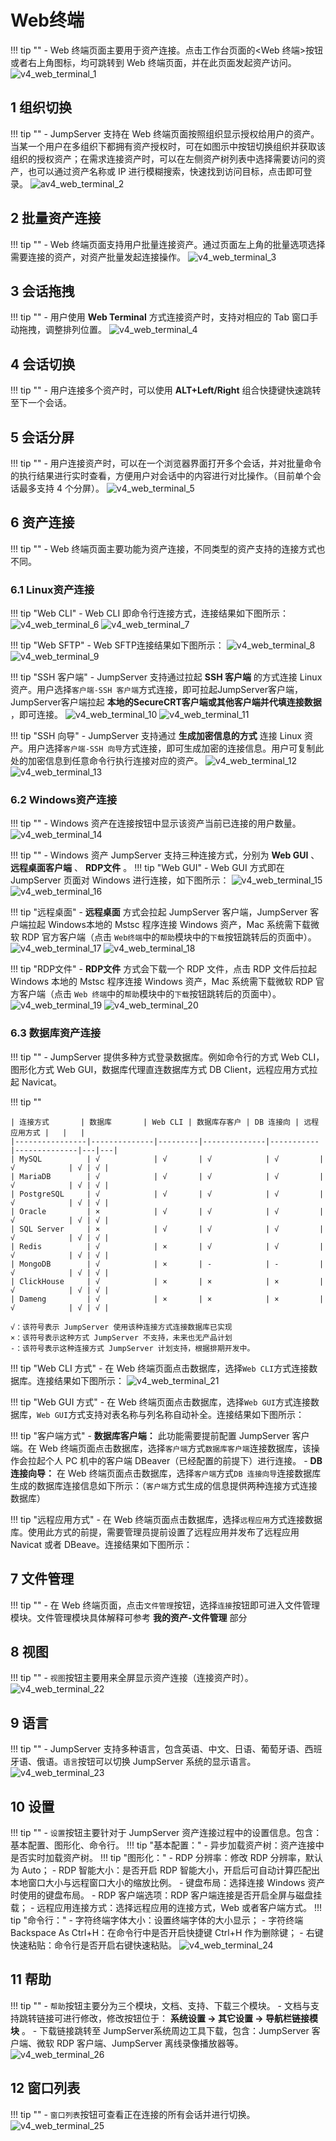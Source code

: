 # Web终端
!!! tip ""
    - Web 终端页面主要用于资产连接。点击工作台页面的<Web 终端>按钮或者右上角图标，均可跳转到 Web 终端页面，并在此页面发起资产访问。
![v4_web_terminal_1](../../../../img/v4_web_terminal_1.png)


## 1 组织切换
!!! tip ""
    - JumpServer 支持在 Web 终端页面按照组织显示授权给用户的资产。当某一个用户在多组织下都拥有资产授权时，可在如图示中按钮切换组织并获取该组织的授权资产；在需求连接资产时，可以在左侧资产树列表中选择需要访问的资产，也可以通过资产名称或 IP 进行模糊搜索，快速找到访问目标，点击即可登录。
![av4_web_terminal_2](../../../../img/v4_web_terminal_2.png)


## 2 批量资产连接
!!! tip ""
    - Web 终端页面支持用户批量连接资产。通过页面左上角的批量选项选择需要连接的资产，对资产批量发起连接操作。
![v4_web_terminal_3](../../../../img/v4_web_terminal_3.png)


## 3 会话拖拽
!!! tip ""
    - 用户使用 **Web Terminal** 方式连接资产时，支持对相应的 Tab 窗口手动拖拽，调整排列位置。
![v4_web_terminal_4](../../../../img/v4_web_terminal_4.png)


## 4 会话切换
!!! tip ""
    - 用户连接多个资产时，可以使用 **ALT+Left/Right** 组合快捷键快速跳转至下一个会话。

## 5 会话分屏
!!! tip ""
    - 用户连接资产时，可以在一个浏览器界面打开多个会话，并对批量命令的执行结果进行实时查看，方便用户对会话中的内容进行对比操作。（目前单个会话最多支持 4 个分屏）。
![v4_web_terminal_5](../../../../img/v4_web_terminal_5.png)


## 6 资产连接
!!! tip ""
    - Web 终端页面主要功能为资产连接，不同类型的资产支持的连接方式也不同。
### 6.1 Linux资产连接
!!! tip "Web CLI"
    - Web CLI 即命令行连接方式，连接结果如下图所示：
    ![v4_web_terminal_6](../../../../img/v4_web_terminal_6.png)
    ![v4_web_terminal_7](../../../../img/v4_web_terminal_7.png)

!!! tip "Web SFTP"
    - Web SFTP连接结果如下图所示：
    ![v4_web_terminal_8](../../../../img/v4_web_terminal_8.png)
    ![v4_web_terminal_9](../../../../img/v4_web_terminal_9.png)

!!! tip "SSH 客户端"
    - JumpServer 支持通过拉起 **SSH 客户端** 的方式连接 Linux 资产。用户选择`客户端-SSH 客户端`方式连接，即可拉起JumpServer客户端，JumpServer客户端拉起 **本地的SecureCRT客户端或其他客户端并代填连接数据** ，即可连接。
    ![v4_web_terminal_10](../../../../img/v4_web_terminal_10.png)
    ![v4_web_terminal_11](../../../../img/v4_web_terminal_11.png)

!!! tip "SSH 向导"
    - JumpServer 支持通过 **生成加密信息的方式** 连接 Linux 资产。用户选择`客户端-SSH 向导`方式连接，即可生成加密的连接信息。用户可复制此处的加密信息到任意命令行执行连接对应的资产。
    ![v4_web_terminal_12](../../../../img/v4_web_terminal_12.png)
    ![v4_web_terminal_13](../../../../img/v4_web_terminal_13.png)


### 6.2 Windows资产连接
!!! tip ""
    - Windows 资产在连接按钮中显示该资产当前已连接的用户数量。
![v4_web_terminal_14](../../../../img/v4_web_terminal_14.png)


!!! tip ""
    - Windows 资产 JumpServer 支持三种连接方式，分别为 **Web GUI** 、 **远程桌面客户端** 、 **RDP文件** 。
!!! tip "Web GUI"
    - Web GUI 方式即在 JumpServer 页面对 Windows 进行连接，如下图所示：
    ![v4_web_terminal_15](../../../../img/v4_web_terminal_15.png)
    ![v4_web_terminal_16](../../../../img/v4_web_terminal_16.png)

!!! tip "远程桌面"
    -  **远程桌面** 方式会拉起 JumpServer 客户端，JumpServer 客户端拉起 Windows本地的 Mstsc 程序连接 Windows 资产，Mac 系统需下载微软 RDP 官方客户端（点击 `Web终端`中的`帮助`模块中的`下载`按钮跳转后的页面中）。
    ![v4_web_terminal_17](../../../../img/v4_web_terminal_17.png)
    ![v4_web_terminal_18](../../../../img/v4_web_terminal_18.png)

!!! tip "RDP文件"
    -  **RDP文件** 方式会下载一个 RDP 文件，点击 RDP 文件后拉起 Windows 本地的 Mstsc 程序连接 Windows 资产，Mac 系统需下载微软 RDP 官方客户端（点击 `Web 终端`中的`帮助`模块中的`下载`按钮跳转后的页面中）。
    ![v4_web_terminal_19](../../../../img/v4_web_terminal_19.png)
    ![v4_web_terminal_20](../../../../img/v4_web_terminal_20.png)

### 6.3 数据库资产连接
!!! tip ""
    - JumpServer 提供多种方式登录数据库。例如命令行的方式 Web CLI，图形化方式 Web GUI，数据库代理直连数据库方式 DB Client，远程应用方式拉起 Navicat。

!!! tip ""

    | 连接方式       | 数据库       | Web CLI | 数据库存客户 | DB 连接向 | 远程应用方式 |   |   |
    |----------------|--------------|---------|--------------|-----------|--------------|---|---|
    | MySQL          | √            | √       | √            | √         | √            | √ | √ |
    | MariaDB        | √            | √       | √            | √         | √            | √ | √ |
    | PostgreSQL     | √            | √       | √            | √         | √            | √ | √ |
    | Oracle         | ×            | √       | √            | √         | √            | √ | √ |
    | SQL Server     | ×            | √       | √            | √         | √            | √ | √ |
    | Redis          | √            | ×       | √            | √         | √            | √ | √ |
    | MongoDB        | √            | ×       | -            | -         | √            | √ | √ |
    | ClickHouse     | √            | ×       | ×            | ×         | √            | √ | √ |
    | Dameng         | √            | ×       | ×            | ×         | √            | √ | √ |

    √：该符号表示 JumpServer 使用该种连接方式连接数据库已实现
    ×：该符号表示这种方式 JumpServer 不支持，未来也无产品计划
    -：该符号表示这种连接方式 JumpServer 计划支持，根据排期开发中。

!!! tip "Web CLI 方式"
    - 在 Web 终端页面点击数据库，选择`Web CLI`方式连接数据库。连接结果如下图所示：
![v4_web_terminal_21](../../../../img/v4_web_terminal_21.png)


!!! tip "Web GUI 方式"
    - 在 Web 终端页面点击数据库，选择`Web GUI`方式连接数据库，`Web GUI`方式支持对表名称与列名称自动补全。连接结果如下图所示：



!!! tip "客户端方式"
    -  **数据库客户端：** 此功能需要提前配置 JumpServer 客户端。在 Web 终端页面点击数据库，选择`客户端`方式`数据库客户端`连接数据库，该操作会拉起个人 PC 机中的客户端 DBeaver（已经配置的前提下）进行连接。
    -  **DB 连接向导：** 在 Web 终端页面点击数据库，选择`客户端`方式`DB 连接向导`连接数据库生成的数据库连接信息如下所示：（`客户端`方式生成的信息提供两种连接方式连接数据库）



!!! tip "远程应用方式"
    - 在 Web 终端页面点击数据库，选择`远程应用`方式连接数据库。使用此方式的前提，需要管理员提前设置了远程应用并发布了远程应用 Navicat 或者 DBeave。连接结果如下图所示：



## 7 文件管理
!!! tip ""
    - 在 Web 终端页面，点击`文件管理`按钮，选择`连接`按钮即可进入文件管理模块。文件管理模块具体解释可参考 **我的资产-文件管理** 部分

## 8 视图
!!! tip ""
    - `视图`按钮主要用来全屏显示资产连接（连接资产时）。
![v4_web_terminal_22](../../../../img/v4_web_terminal_22.png)

## 9 语言
!!! tip ""
    - JumpServer 支持多种语言，包含英语、中文、日语、葡萄牙语、西班牙语、俄语。`语言`按钮可以切换 JumpServer 系统的显示语言。
![v4_web_terminal_23](../../../../img/v4_web_terminal_23.png)


## 10 设置
!!! tip ""
    - `设置`按钮主要针对于 JumpServer 资产连接过程中的设置信息。包含：基本配置、图形化、命令行。
!!! tip "基本配置："
    - 异步加载资产树：资产连接中是否实时加载资产树。
!!! tip "图形化："
    - RDP 分辨率：修改 RDP 分辨率，默认为 Auto；
    - RDP 智能大小：是否开启 RDP 智能大小，开启后可自动计算匹配出本地窗口大小与远程窗口大小的缩放比例。
    - 键盘布局：选择连接 Windows 资产时使用的键盘布局。
    - RDP 客户端选项：RDP 客户端连接是否开启全屏与磁盘挂载；
    - 远程应用连接方式：选择远程应用的连接方式，Web 或者客户端方式。
!!! tip "命令行："
    - 字符终端字体大小：设置终端字体的大小显示；
    - 字符终端 Backspace As Ctrl+H：在命令行中是否开启快捷键 Ctrl+H 作为删除键；
    - 右键快速粘贴：命令行是否开启右键快速粘贴。
![v4_web_terminal_24](../../../../img/v4_web_terminal_24.png)


## 11 帮助
!!! tip ""
    - `帮助`按钮主要分为三个模块，文档、支持、下载三个模块。
    - 文档与支持跳转链接可进行修改，修改按钮位于： **系统设置 → 其它设置 → 导航栏链接模块** 。
    - 下载链接跳转至 JumpServer系统周边工具下载，包含：JumpServer 客户端、微软 RDP 客户端、JumpServer 离线录像播放器等。
![v4_web_terminal_26](../../../../img/v4_web_terminal_26.png)


## 12 窗口列表
!!! tip ""
    - `窗口列表`按钮可查看正在连接的所有会话并进行切换。
![v4_web_terminal_25](../../../../img/v4_web_terminal_25.png)